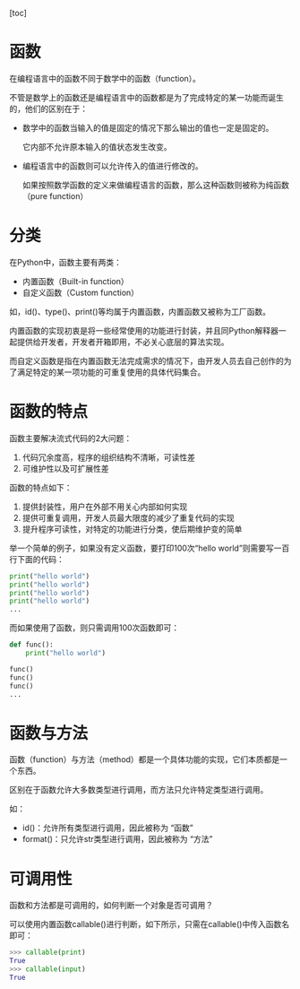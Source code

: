 [toc]

# 函数

在编程语言中的函数不同于数学中的函数（function）。

不管是数学上的函数还是编程语言中的函数都是为了完成特定的某一功能而诞生的，他们的区别在于：

- 数学中的函数当输入的值是固定的情况下那么输出的值也一定是固定的。

  它内部不允许原本输入的值状态发生改变。

- 编程语言中的函数则可以允许传入的值进行修改的。

  如果按照数学函数的定义来做编程语言的函数，那么这种函数则被称为纯函数（pure function）

# 分类

在Python中，函数主要有两类：

- 内置函数（Built-in function）
- 自定义函数（Custom function）

如，id()、type()、print()等均属于内置函数，内置函数又被称为工厂函数。

内置函数的实现初衷是将一些经常使用的功能进行封装，并且同Python解释器一起提供给开发者，开发者开箱即用，不必关心底层的算法实现。

而自定义函数是指在内置函数无法完成需求的情况下，由开发人员去自己创作的为了满足特定的某一项功能的可重复使用的具体代码集合。

# 函数的特点

函数主要解决流式代码的2大问题：

1. 代码冗余度高，程序的组织结构不清晰，可读性差
2. 可维护性以及可扩展性差

函数的特点如下：

1. 提供封装性，用户在外部不用关心内部如何实现
2. 提供可重复调用，开发人员最大限度的减少了重复代码的实现
3. 提升程序可读性，对特定的功能进行分类，使后期维护变的简单

举一个简单的例子，如果没有定义函数，要打印100次“hello world”则需要写一百行下面的代码：

```python
print("hello world")
print("hello world")
print("hello world")
print("hello world")
...

```

而如果使用了函数，则只需调用100次函数即可：

```python
def func():
    print("hello world")

func()
func()
func()
...

```

# 函数与方法

函数（function）与方法（method）都是一个具体功能的实现，它们本质都是一个东西。

区别在于函数允许大多数类型进行调用，而方法只允许特定类型进行调用。

如：

- id()：允许所有类型进行调用，因此被称为 “函数”
- format()：只允许str类型进行调用，因此被称为 “方法”

# 可调用性

函数和方法都是可调用的，如何判断一个对象是否可调用？

可以使用内置函数callable()进行判断，如下所示，只需在callable()中传入函数名即可：

```python
>>> callable(print)
True
>>> callable(input)
True

```

